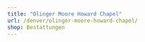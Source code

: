 ```yaml
---
title: "Olinger Moore Howard Chapel"
url: /denver/olinger-moore-howard-chapel/
shop: Bestattungen
---
```

